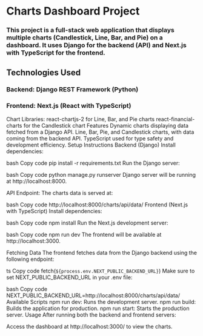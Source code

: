 # Charts Dashboard Project
### This project is a full-stack web application that displays multiple charts (Candlestick, Line, Bar, and Pie) on a dashboard. It uses Django for the backend (API) and Next.js with TypeScript for the frontend.

## Technologies Used
### Backend: Django REST Framework (Python)
### Frontend: Next.js (React with TypeScript)
Chart Libraries:
react-chartjs-2 for Line, Bar, and Pie charts
react-financial-charts for the Candlestick chart
Features
Dynamic charts displaying data fetched from a Django API.
Line, Bar, Pie, and Candlestick charts, with data coming from the backend API.
TypeScript used for type safety and development efficiency.
Setup Instructions
Backend (Django)
Install dependencies:

bash
Copy code
pip install -r requirements.txt
Run the Django server:

bash
Copy code
python manage.py runserver
Django server will be running at http://localhost:8000.

API Endpoint: The charts data is served at:

bash
Copy code
http://localhost:8000/charts/api/data/
Frontend (Next.js with TypeScript)
Install dependencies:

bash
Copy code
npm install
Run the Next.js development server:

bash
Copy code
npm run dev
The frontend will be available at http://localhost:3000.

Fetching Data
The frontend fetches data from the Django backend using the following endpoint:

ts
Copy code
fetch(`${process.env.NEXT_PUBLIC_BACKEND_URL}`)
Make sure to set NEXT_PUBLIC_BACKEND_URL in your .env file:

bash
Copy code
NEXT_PUBLIC_BACKEND_URL=http://localhost:8000/charts/api/data/
Available Scripts
npm run dev: Runs the development server.
npm run build: Builds the application for production.
npm run start: Starts the production server.
Usage
After running both the backend and frontend servers:

Access the dashboard at http://localhost:3000/ to view the charts.
